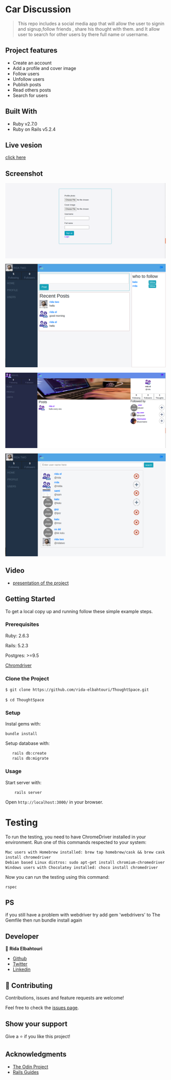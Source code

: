 
# Car Discussion

> This repo includes a social media app that will allow the user to signin and signup,follow friends , share his thought with them.
> and  It allow user to search for other users by there full name or username.  
## Project features

- Create an account
- Add a profile and cover image
- Follow users
- Unfollow users
- Publish posts
- Read others posts
- Search for users
 

## Built With

- Ruby v2.7.0
- Ruby on Rails v5.2.4

## Live vesion
[click here](https://shrouded-plains-90260.herokuapp.com/)
## Screenshot
![screenshot1](app/assets/images/Screenshot.png)

![screenshot2](app/assets/images/Screenshot2.png)

![screenshot3](app/assets/images/Screenshot3.png)

![screenshot4](app/assets/images/Screenshot4.png)
## Video
- [presentation of the project](https://www.loom.com/share/78f482a44ed744c599e7c3a891bea0e7)
## Getting Started

To get a local copy up and running follow these simple example steps.

### Prerequisites

Ruby: 2.6.3

Rails: 5.2.3

Postgres: >=9.5

[Chromdriver](https://github.com/SeleniumHQ/selenium/wiki/ChromeDriver)

### Clone the Project

```
$ git clone https://github.com/rida-elbahtouri/ThoughtSpace.git

$ cd ThoughtSpace
```

### Setup

Instal gems with:

```
bundle install
```

Setup database with:

```
   rails db:create
   rails db:migrate
```



### Usage

Start server with:

```
    rails server
```

Open `http://localhost:3000/` in your browser.


# Testing

To run the testing, you need to have ChromeDriver installed in your environment.
Run one of this commands respected to your system:

```
Mac users with Homebrew installed: brew tap homebrew/cask && brew cask install chromedriver
Debian based Linux distros: sudo apt-get install chromium-chromedriver
Windows users with Chocolatey installed: choco install chromedriver

```


Now you can run the testing using this command:

```
rspec

```
## PS 
if you still have a problem with webdriver try add gem 'webdrivers' to The Gemfile then run bundle install again



## Developer


👤 **Rida Elbahtouri**
- [Github](https://github.com/rida-elbahtouri)
- [Twitter](https://twitter.com/RElbahtouri)
- [Linkedin](https://www.linkedin.com/in/rida-elbahtouri/)

## 🤝 Contributing


Contributions, issues and feature requests are welcome!

Feel free to check the <a href="https://github.com/rida-elbahtouri/ThoughtSpace/issues" target="_blank">issues page</a>.

## Show your support

Give a ⭐️ if you like this project!

## Acknowledgments
 
- <a href="https://www.theodinproject.com/" target="_blank">The Odin Project</a>
- <a href="https://guides.rubyonrails.org/" target="_blank">Rails Guides</a>

